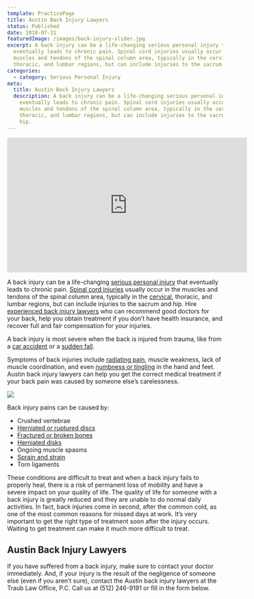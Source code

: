 ```yaml
---
template: PracticePage
title: Austin Back Injury Lawyers
status: Published
date: 2018-07-31
featuredImage: /images/back-injury-slider.jpg
excerpt: A back injury can be a life-changing serious personal injury that
  eventually leads to chronic pain. Spinal cord injuries usually occur in the
  muscles and tendons of the spinal column area, typically in the cervical,
  thoracic, and lumbar regions, but can include injuries to the sacrum and hip.
categories:
  - category: Serious Personal Injury
meta:
  title: Austin Back Injury Lawyers
  description: A back injury can be a life-changing serious personal injury that
    eventually leads to chronic pain. Spinal cord injuries usually occur in the
    muscles and tendons of the spinal column area, typically in the cervical,
    thoracic, and lumbar regions, but can include injuries to the sacrum and
    hip.
---
```



<iframe width="560" height="315" src="https://www.youtube.com/embed/o8_uXzwgH9I" frameborder="0" allow="accelerometer; autoplay; encrypted-media; gyroscope; picture-in-picture" allowfullscreen></iframe>



<!--StartFragment-->

A back injury can be a life-changing [serious personal injury](/practice-areas/serious-personal-injury/ "Austin Serious Personal Injury Attorney") that eventually leads to chronic pain. [Spinal cord injuries](/practice-areas/austin-spinal-cord-injury-lawyers/) usually occur in the muscles and tendons of the spinal column area, typically in the [cervical](/practice-areas/neck-injuries/), thoracic, and lumbar regions, but can include injuries to the sacrum and hip. Hire [experienced back injury lawyers](/practice-areas/austin-back-injury-lawyers/) who can recommend good doctors for your back, help you obtain treatment if you don’t have health insurance, and recover full and fair compensation for your injuries.

A back injury is most severe when the back is injured from trauma, like from a [car accident](/practice-areas/back-injury-from-a-car-accident/) or a [sudden fall](/practice-areas/slip-and-fall-injury-lawyers/).

Symptoms of back injuries include [radiating pain](/radiating-pain/), muscle weakness, lack of muscle coordination, and even [numbness or tingling](/practice-areas/herniated-disk/) in the hand and feet. Austin back injury lawyers can help you get the correct medical treatment if your back pain was caused by someone else’s carelessness.

<!--EndFragment-->

![](/images/back-injury-lawyer.jpg)

<!--StartFragment-->

Back injury pains can be caused by:

* Crushed vertebrae
* [Herniated or ruptured discs](/practice-areas/herniated-disk/)
* [Fractured or broken bones](/practice-areas/broken-bone-injury-attorneys/)
* [Herniated disks](/practice-areas/herniated-disk/)
* Ongoing muscle spasms
* [Sprain and strain](/practice-areas/soft-tissue-damage-attorneys/)
* Torn ligaments

These conditions are difficult to treat and when a back injury fails to properly heal, there is a risk of permanent loss of mobility and have a severe impact on your quality of life. The quality of life for someone with a back injury is greatly reduced and they are unable to do normal daily activities. In fact, back injuries come in second, after the common cold, as one of the most common reasons for missed days at work. It’s very important to get the right type of treatment soon after the injury occurs. Waiting to get treatment can make it much more difficult to treat.

## Austin Back Injury Lawyers

If you have suffered from a back injury, make sure to contact your doctor immediately. And, if your injury is the result of the negligence of someone else (even if you aren’t sure), contact the Austin back injury lawyers at the Traub Law Office, P.C. Call us at (512) 246-9191 or fill in the form below.

<!--EndFragment-->